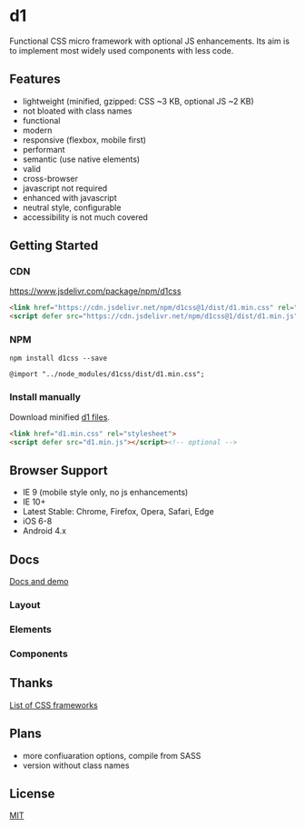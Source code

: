 # d1

Functional CSS micro framework with optional JS enhancements.
Its aim is to implement most widely used components with less code.

## Features

* lightweight (minified, gzipped: CSS ~3 KB, optional JS ~2 KB)
* not bloated with class names
* functional
* modern
* responsive (flexbox, mobile first)
* performant
* semantic (use native elements)
* valid
* cross-browser
* javascript not required
* enhanced with javascript
* neutral style, configurable
* accessibility is not much covered

## Getting Started

### CDN

https://www.jsdelivr.com/package/npm/d1css

```html
<link href="https://cdn.jsdelivr.net/npm/d1css@1/dist/d1.min.css" rel="stylesheet">
<script defer src="https://cdn.jsdelivr.net/npm/d1css@1/dist/d1.min.js"></script><!-- optional -->
```

### NPM

```
npm install d1css --save
```

```
@import "../node_modules/d1css/dist/d1.min.css";
```

### Install manually

Download minified [d1 files](https://github.com/vvvkor/d1/tree/master/dist).

```html
<link href="d1.min.css" rel="stylesheet">
<script defer src="d1.min.js"></script><!-- optional -->
```

## Browser Support

* IE 9 (mobile style only, no js enhancements)
* IE 10+
* Latest Stable: Chrome, Firefox, Opera, Safari, Edge
* iOS 6-8
* Android 4.x

## Docs

[Docs and demo](http://vadimkor.ru/d1/)

### Layout

### Elements

### Components

## Thanks

[List of CSS frameworks](https://github.com/troxler/awesome-css-frameworks)

## Plans

* more confiuaration options, compile from SASS
* version without class names

## License

[MIT](./LICENSE)
